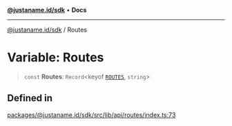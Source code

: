[**@justaname.id/sdk**](../README.md) • **Docs**

***

[@justaname.id/sdk](../globals.md) / Routes

# Variable: Routes

> `const` **Routes**: `Record`\<keyof [`ROUTES`](../interfaces/ROUTES.md), `string`\>

## Defined in

[packages/@justaname.id/sdk/src/lib/api/routes/index.ts:73](https://github.com/JustaName-id/JustaName-sdk/blob/626b4b68604f3125538c424811e641247a5bd58d/packages/@justaname.id/sdk/src/lib/api/routes/index.ts#L73)
